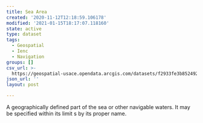 ```yaml
---
title: Sea Area
created: '2020-11-12T12:18:59.106178'
modified: '2021-01-15T18:17:07.118160'
state: active
type: dataset
tags:
  - Geospatial
  - Ienc
  - Navigation
groups: []
csv_url: >-
  https://geospatial-usace.opendata.arcgis.com/datasets/f2933fe3b8524924a2953df2dc84545d_0.csv?outSR=%7B%22latestWkid%22%3A4326%2C%22wkid%22%3A4326%7D
json_url: ''
layout: post

---
```

A geographically defined part of the sea or other navigable waters. It may be specified within its limit s by its proper name.
